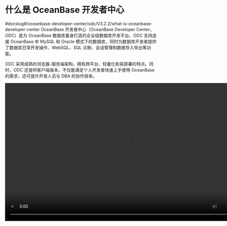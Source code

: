 什么是 OceanBase 开发者中心 
========================================
#docslug#/oceanbase-developer-center/odc/V3.2.2/what-is-oceanbase-developer-center
OceanBase 开发者中心（OceanBase Developer Center，ODC）是为 OceanBase 数据库量身打造的企业级数据库开发平台。ODC 支持连接 OceanBase 中 MySQL 和 Oracle 模式下的数据库，同时为数据库开发者提供了数据库日常开发操作、WebSQL、SQL 诊断、会话管理和数据导入导出等功能。

ODC 采用成熟的浏览器-服务端架构，拥有跨平台、轻量化和易部署的特点。同时，ODC 还提供客户端版本，不仅能满足个人开发者快速上手使用 OceanBase 的需求，还可提升开发人员与 DBA 的协作效率。

<video data-code="9000819" src="https://obbusiness-private.oss-cn-shanghai.aliyuncs.com/video-center/video/video/odc_product_introduction_4.0.0.mp4" controls="" width="811px" height="456.188px"></video>

